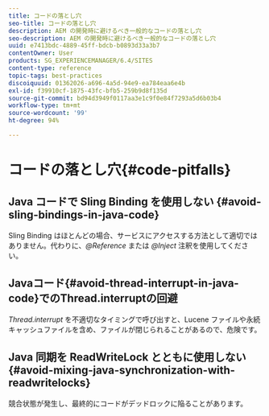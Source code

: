 ```yaml
---
title: コードの落とし穴
seo-title: コードの落とし穴
description: AEM の開発時に避けるべき一般的なコードの落とし穴
seo-description: AEM の開発時に避けるべき一般的なコードの落とし穴
uuid: e7413bdc-4889-45ff-bdcb-b0893d33a3b7
contentOwner: User
products: SG_EXPERIENCEMANAGER/6.4/SITES
content-type: reference
topic-tags: best-practices
discoiquuid: 01362026-a696-4a5d-94e9-ea784eaa6e4b
exl-id: f39910cf-1875-43fc-bfb5-259b9d8f135d
source-git-commit: bd94d3949f0117aa3e1c9f0e84f7293a5d6b03b4
workflow-type: tm+mt
source-wordcount: '99'
ht-degree: 94%

---
```


# コードの落とし穴{#code-pitfalls}

## Java コードで Sling Binding を使用しない {#avoid-sling-bindings-in-java-code}

Sling Binding はほとんどの場合、サービスにアクセスする方法として適切ではありません。代わりに、*@Reference* または *@Inject* 注釈を使用してください。

## Javaコード{#avoid-thread-interrupt-in-java-code}でのThread.interruptの回避

*Thread.interrupt* を不適切なタイミングで呼び出すと、Lucene ファイルや永続キャッシュファイルを含め、ファイルが閉じられることがあるので、危険です。

## Java 同期を ReadWriteLock とともに使用しない  {#avoid-mixing-java-synchronization-with-readwritelocks}

競合状態が発生し、最終的にコードがデッドロックに陥ることがあります。
